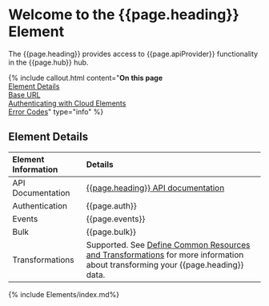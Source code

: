# Welcome to the {{page.heading}} Element

The {{page.heading}} provides access to {{page.apiProvider}} functionality in the {{page.hub}} hub.

{% include callout.html content="<strong>On this page</strong></br><a href=#element-details>Element Details</a></br><a href=#base-url>Base URL</a></br><a href=#authenticating-with-cloud-elements>Authenticating with Cloud Elements</a></br><a href=#error-codes>Error Codes</a>" type="info" %}

## Element Details

| Element Information | Details     |
| :------------- | :------------- |
| API Documentation | [{{page.heading}} API documentation](https://developer.infusionsoft.com/docs/rest/#!/Affiliate/searchCommissionsUsingGET) |
| Authentication | {{page.auth}}  |
| Events | {{page.events}} |
| Bulk | {{page.bulk}} |
| Transformations | Supported. See [Define Common Resources and Transformations](https://docs.cloud-elements.com/home/common-object) for more information about transforming your {{page.heading}} data.|

{% include Elements/index.md%}
